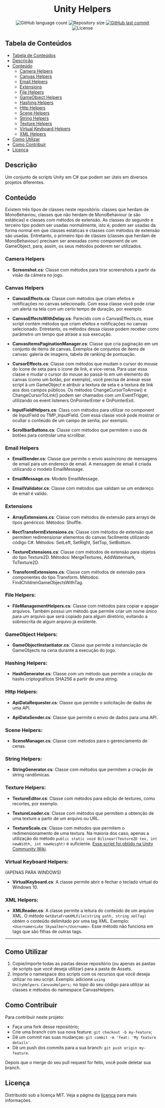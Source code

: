 <h1 align="center">
    Unity Helpers
</h1>

<p align="center">
  <img alt="GitHub language count" src="https://img.shields.io/github/languages/count/JV-Amorim/Unity-Helpers">

  <img alt="Repository size" src="https://img.shields.io/github/repo-size/JV-Amorim/Unity-Helpers">

  <a href="https://github.com/JV-Amorim/Unity-Helpers/commits/master">
    <img alt="GitHub last commit" src="https://img.shields.io/github/last-commit/JV-Amorim/Unity-Helpers">
  </a>

  <img alt="License" src="https://img.shields.io/badge/license-MIT-brightgreen">
</p>

## Tabela de Conteúdos

- [Tabela de Conteúdos](#tabela-de-conte%C3%BAdo)
- [Descrição](#descri%C3%A7%C3%A3o)
- [Conteúdo](#conte%C3%BAdo)
  - [Camera Helpers](#camera-helpers)
  - [Canvas Helpers](#canvas-helpers)
  - [Email Helpers](#email-helpers)
  - [Extensions](#extensions)
  - [File Helpers](file-helpers)
  - [GameObject Helpers](gameobject-helpers)
  - [Hashing Helpers](hashing-helpers)
  - [Http Helpers](http-helpers)
  - [Scene Helpers](scene-helpers)
  - [String Helpers](string-helpers)
  - [Texture Helpers](texture-helpers)
  - [Virtual Keyboard Helpers](virtual-keyboard-helpers)
  - [XML Helpers](xml-helpers)
- [Como Utilizar](#como-utilizar)
- [Como Contribuir](#como-contribuir)
- [Licença](#licen%C3%A7a)

## Descrição

Um conjunto de scripts Unity em C# que podem ser úteis em diversos projetos diferentes.

## Conteúdo

Existem três tipos de classes neste repositório: classes que herdam de MonoBehaviou, classes que não herdam de MonoBehaviour (e são estáticas) e classes com métodos de extensão. As classes do segundo e terceiro tipo podem ser usadas normalmente, isto é, podem ser usadas da forma normal em que classes estáticas e classes com métodos de extensão são usadas. Entretanto, o primeiro tipo de classes (classes que herdam de MonoBehaviour) precisam ser anexadas como component de um GameObject, para, assim, os seus métodos poderem ser utilizados.

### Camera Helpers

- **Screenshot.cs**: Classe com métodos para tirar screenshots a partir da visão da câmera no jogo.

### Canvas Helpers

- **CanvasEffects.cs**: Classe com métodos que criam efeitos e notificações no canvas selecionado. Com essa classe você pode criar um alerta na tela com um certo tempo de duração, por exemplo.

- **CanvasEffectsWithDelay.cs**: Parecido com o  CanvasEffects.cs, esse script contém métodos que criam efeitos e notificações no canvas selecionado. Entretanto, os métodos dessa classe podem receber como parâmetro um tempo que atrase a sua execução.

- **CanvasItemsPaginationManager.cs**: Classe que cria paginação em um conjunto de items de canvas. Exemplos de conjuntos de items de canvas: galeria de imagens, tabela de ranking de pontuação.

- **CursorEffects.cs**: Classe com métodos que mudam o cursor do mouse do ícone de seta para o ícone de link, e vice-versa. Para usar essa classe e mudar o cursor do mouse ao passá-lo em um elemento do canvas (como um botão, por exemplo), você precisa de anexar esse script à um GameObject e atribuir a textura de seta e a textura de link aos dois campos públicos. Os métodos ChangeCursorToArrow() e ChangeCursorToLink() podem ser chamados com um EventTrigger, utilizando os event listeners OnPointerEnter e OnPointerExit.

- **InputFieldHelpers.cs**: Class com métodos para utilizar no component de InputField ou TMP_InputField. Com essa classe você pode mostrar or ocultar o conteúdo de um campo de senha, por exemplo.

- **ScrollbarButtons.cs**: Classe com métodos que permitem o uso de botões para controlar uma scrollbar.

### Email Helpers

- **EmailSender.cs**: Classe que permite o envio assíncrono de mensagens de email para um endereço de email. A mensagem de email é criada utilizando o modelo EmailMessage.

- **EmailMessage.cs**: Modelo EmailMessage.

- **EmailValidator.cs**: Classe com métodos que validam se um endereço de email é valido.

### Extensions

- **ArrayExtensions.cs**: Classe com métodos de extensão para arrays de tipos genéricos. Métodos: Shuffle.

- **RectTransformExtensions.cs**: Classe com métodos de extensão que permitem redimensionar elementos do canvas facilmente utilizando código C#. Métodos: SetLeft, SetRight, SetTop, SetBottom.

- **TextureExtensions.cs**: Classe com métodos de extensão para objetos do tipo Texture2D. Métodos: MergeTextures, AddWatermark, ToTexture2D.

- **TransformExtensions.cs**: Classe com métodos de extensão para componentes do tipo Transform. Métodos: FindChildrenGameObjectsWithTag.

### File Helpers:

- **FileManagementHelpers.cs**: Classe com métodos para copiar e apagar arquivos. Também possui um método que permite criar um nome único para um arquivo que será copiado para algum diretório, evitando a sobrescrita de algum arquivo já existente.

### GameObject Helpers:

- **GameObjectInstantiator.cs**: Classe que permite a instanciação de GameObjects na cena durante a execução do jogo.

### Hashing Helpers:

- **HashGenerator.cs**: Classe com um método que permite a criação de hashs criptográficos SHA256 a partir de uma string.

### Http Helpers:

- **ApiDataRequester.cs**: Classe que permite o solicitação de dados de uma API.

- **ApiDataSender.cs**: Classe que permite o envio de dados para uma API.

### Scene Helpers:

- **SceneManager.cs**: Classe com métodos para o gerenciamento de cenas.

### String Helpers:

- **StringGenerator.cs**: Classe com métodos que permitem a criação de string randômicas.

### Texture Helpers:

- **TextureEditor.cs**: Classe com métodos para edição de textures, como recortes, por exemplo.

- **TextureLoader.cs**: Classe com métodos que permitem a obtenção de uma texture a partir de um arquivo ou URL.

- **TextureScale.cs**: Classe com métodos que permitem o redimensionamento de uma textura. Na maioria dos caso, apenas a utilização do método `public static void Bilinear(Texture2D tex, int newWidth, int newHeight)` é suficiente. [Esse script foi obtido na Unity Community Wiki](https://wiki.unity3d.com/index.php/TextureScale).

### Virtual Keyboard Helpers:

(APENAS PARA WINDOWS)

- **VirtualKeyboard.cs**: A classe permite abrir e fechar o teclado virtual do Windows 10.

### XML Helpers:

- **XMLReader.cs**: A classe permite a leitura do conteúdo de um arquivo XML. O método `GetDataFromXMLFile(string path, string xmlTag)` obtém o conteúdo delimitado por uma tag XML. Exemplo: `<Username>Luke Skywalker</Username>`. Esse método não funciona em tags que são filhas de outras tags.

---

## Como Utilizar

1. Copie/importe todas as pastas desse repositório (ou apenas as pastas de scripts que você deseja utilizar) para a pasta de Assets.
2. Importe o namespace dos scripts com os recursos que você deseja utilizar no seu script. Exemplo: adicione `using UnityHelpers.CanvasHelpers;` no topo do seu código para utilizar as classes e métodos do namespace CanvasHelpers.

## Como Contribuir

Para contribuir neste projeto:

- Faça uma fork desse repositório;
- Crie uma branch com sua nova feature: `git checkout -b my-feature`;
- Dê um commit nas suas mudanças: `git commit -m 'feat: 'My feature details'`.
- Dê um push dos commits para a sua branch: `git push origin my-feature`.

Depois que o merge do seu pull request for feito, você pode deletar sua branch.

## Licença

Distribuído sob a licença MIT. Veja a página da [licença](https://opensource.org/licenses/MIT) para mais informações.
